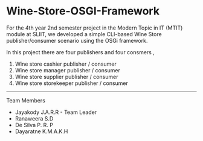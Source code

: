 # Wine-Store-OSGI-Framework
For the 4th year 2nd semester project in the Modern Topic in IT (MTIT) module at SLIIT, we developed a simple CLI-based Wine Store publisher/consumer scenario using the OSGi framework.

In this project there are four publishers and four consmers ,
1. Wine store cashier publisher / consumer
2. Wine store manager publisher / consumer
3. Wine store supplier publisher / consumer
4. Wine store storekeeper publisher / consumer

------------------------------------------------------------

   Team Members
   * Jayakody J.A.R.R - Team Leader
   * Ranaweera S.D
   * De Silva P. R. P
   * Dayaratne K.M.A.K.H
